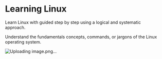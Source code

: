 # Learning Linux

Learn Linux with guided step by step using a logical and systematic approach.

Understand the fundamentals concepts, commands, or jargons of the Linux operating system.

![Uploading image.png…]()

